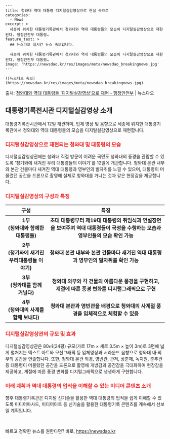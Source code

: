     ---
    title: 청와대 역대 대통령 디지털실감영상으로 현실 속으로
    categories:
      - News
    excerpt: >
      세종에 위치한 대통령기록관에서 청와대와 역대 대통령들의 모습이 디지털실감영상으로 재현된다. 행정안전부 대통령…
    feature_text: >
      ## 뉴스다오 실시간 뉴스 속보입니다.
    
      세종에 위치한 대통령기록관에서 청와대와 역대 대통령들의 모습이 디지털실감영상으로 재현된다. 행정안전부 대통령…
    image: 'https://newsdao.kr/res/images/meta/newsdao_breakingnews.jpg'
    ---
    
    ![뉴스다오 속보](https://newsdao.kr/res/images/meta/newsdao_breakingnews.jpg)

<p>출처: <a href="https://newsdao.kr/2779" rel="dofollow">청와대와 역대 대통령들 ‘디지털실감영상’으로 재현 - 행정안전부</a> | 뉴스다오</p>

<h2 data-ke-size="size26">대통령기록전시관 디지털실감영상 소개</h2>
<p data-ke-size="size16">대통령기록전시관에서 12일 개관하며, 입체 영상 및 음향으로 세종에 위치한 대통령기록관에서 청와대와 역대 대통령들의 모습을 디지털실감영상으로 재현합니다.</p>

<h3><b><span style="color: #ee2323;">디지털실감영상으로 재현되는 청와대 및 대통령의 모습</span></b></h3>
<p data-ke-size="size16">디지털실감영상관에는 청와대 직접 방문이 어려운 국민도 청와대의 풍경을 관람할 수 있도록 '청기와에 새겨진 우리 대통령들의 이야기'를 12일에 개관합니다. 청와대 본관 내부와 본관 건물마다 새겨진 역대 대통령과 영부인의 발자취를 느낄 수 있으며, 대통령이 머물렀던 공간을 드론으로 촬영해 실제로 청와대를 거니는 것과 같은 현장감을 제공합니다.</p>

<h3><b><span style="color: #ee2323;">디지털실감영상의 구성과 특징</span></b></h3>
<table>
<thead>
<tr>
<th><b>구성</b></th>
<th><b>특징</b></th>
</tr>
</thead>
<tbody>
<tr>
<td style="text-align: center; height: 17px;"><b>1부 <br> (청와대와 함께한 대통령들)</b></td>
<td style="text-align: center; height: 17px;"><b>초대 대통령부터 제19대 대통령의 취임식과 연설장면을 보여주며 역대 대통령들이 국정을 수행하는 모습과 영부인들의 모습 확인 가능</b></td>
</tr>
<tr>
<td style="text-align: center; height: 17px;"><b>2부 <br> (청기와에 새겨진 우리대통령들 이야기)</b></td>
<td style="text-align: center; height: 17px;"><b>청와대 본관 내부와 본관 건물마다 새겨진 역대 대통령과 영부인의 발자취를 확인 가능</b></td>
</tr>
<tr>
<td style="text-align: center; height: 17px;"><b>3부 <br> (청와대를 함께 거닐다)</b></td>
<td style="text-align: center; height: 17px;"><b>청와대 외부와 각 건물의 아름다운 풍경을 구현하고, 계절에 따른 풍경 변화를 디지털그래픽으로 구현</b></td>
</tr>
<tr>
<td style="text-align: center; height: 17px;"><b>4부 <br> (청와대의 사계를 함께 보내다)</b></td>
<td style="text-align: center; height: 17px;"><b>청와대 본관과 영빈관을 배경으로 청와대의 사계절 풍경을 입체적으로 체험할 수 있음</b></td>
</tr>
</tbody>
</table>

<h3><b><span style="color: #ee2323;">디지털실감영상관의 규모 및 효과</span></b></h3>
<p data-ke-size="size16">디지털실감영상관은 80㎡(24평) 규모(가로 17m × 세로 3.5m × 높이 3m)로 3면에 넓게 펼쳐지는 텍스트 아트와 모션그래픽 등 입체영상과 서라운드 음향으로 청와대 내·외부의 공간을 연출합니다. 또한, 청와대 본관 외경, 영빈관, 관저, 상춘재, 녹지원, 춘추관 등 대통령이 머물렀던 공간을 드론으로 촬영해 개방감과 공간감을 극대화하여 현장감을 제공하고, 계절에 따른 풍경 변화를 디지털그래픽으로 생생하게 구현합니다.</p>

<h3><b><span style="color: #ee2323;">미래 계획과 역대 대통령의 업적을 이해할 수 있는 미디어 콘텐츠 소개</span></b></h3>
<p data-ke-size="size16">향후 대통령기록관은 디지털 신기술을 활용한 역대 대통령의 업적을 쉽게 이해할 수 있도록 미디어파사드, 미디어아트 등 신기술을 활용한 대통령기록 콘텐츠를 계속해서 선보일 계획입니다.</p>

<p data-ke-size="size16">&nbsp;</p> 

빠르고 정확한 뉴스를 원한다면? 바로, <a href="https://newsdao.kr" rel="dofollow">https://newsdao.kr</a>


    
